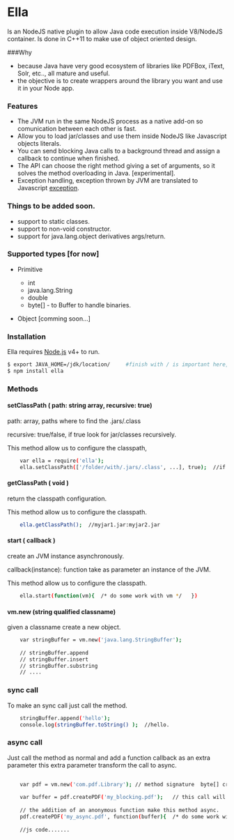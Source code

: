 # Ella

Is an NodeJS native plugin to allow Java code execution inside V8/NodeJS container. Is done in C++11 to make use of object oriented design.

###Why 

- because Java have very good ecosystem of libraries like PDFBox, iText, Solr, etc.., all mature and useful.
- the objective is to create wrappers around the library you want and use it in your Node app.
 
### Features 
  
  - The JVM run in the same NodeJS process as a native add-on so comunication between each other is fast. 
  - Allow you to load jar/classes and use them inside NodeJS like Javascript objects literals.  
  - You can send blocking Java calls to a background thread and assign a callback to continue when finished.
  - The API can choose the right method giving a set of arguments, so it solves the method overloading in Java. [experimental]. 
  - Exception handling, exception thrown by JVM are translated to Javascript [exception](http://www.w3schools.com/js/js_errors.asp). 
 
### Things to be added soon. 
	
  - support to static classes.
  - support to non-void constructor. 
  - support for java.lang.object derivatives args/return.
 
 
### Supported types [for now] 
  - Primitive
    - int
    - java.lang.String 
    - double 
    - byte[] - to Buffer to handle binaries.

  - Object [comming soon...]

### Installation

Ella requires [Node.js](https://nodejs.org/) v4+ to run.

```sh
$ export JAVA_HOME=/jdk/location/     #finish with / is important here, there is a bug in the installer :(
$ npm install ella
```

### Methods

#### setClassPath ( path: string array, recursive: true)

path: array, paths where to find the .jars/.class

recursive: true/false, if true look for jar/classes recursively. 


This method allow us to configure the classpath,  

```sh
	var ella = require('ella');
	ella.setClassPath(['/folder/with/.jars/.class', ...], true);  //if true flag, it will look recursively all jars/class. 
```



#### getClassPath ( void )

return the classpath configuration. 

This method allow us to configure the classpath.

```sh
	ella.getClassPath();  //myjar1.jar:myjar2.jar   
```


#### start ( callback )

create an JVM instance asynchronously.
 
callback(instance): function take as parameter an instance of the JVM. 

This method allow us to configure the classpath.

```sh
	ella.start(function(vm){  /* do some work with vm */   })
```



#### vm.new (string qualified classname)

given a classname create a new object.

```sh
	var stringBuffer = vm.new('java.lang.StringBuffer');
	
	// stringBuffer.append
	// stringBuffer.insert
	// stringBuffer.substring 
	// ....
```

### sync call 

To make an sync call just call the method.

```sh
	stringBuffer.append('hello'); 
	console.log(stringBuffer.toString() );  //hello. 
```


### async call 

Just call the method as normal and add a function callback as an extra parameter this extra parameter transform the call to async. 

```sh
	
	var pdf = vm.new('com.pdf.Library'); // method signature  byte[] createPDF(string); 
	
	var buffer = pdf.createPDF('my_blocking.pdf');   // this call will block the interpreter in this position. 
	
	// the addition of an anonymous function make this method async.
	pdf.createPDF('my_async.pdf', function(buffer){  /* do some work with buffer */ }); // non-blocking call.
	
	//js code.......
```








